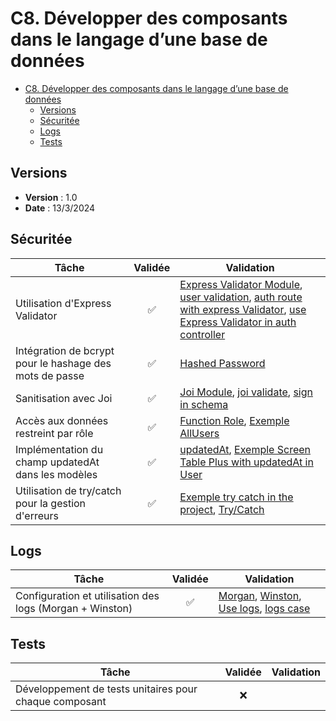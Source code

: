 # C8. Développer des composants dans le langage d’une base de données

- [C8. Développer des composants dans le langage d’une base de données](#c8-développer-des-composants-dans-le-langage-dune-base-de-données)
  - [Versions](#versions)
  - [Sécuritée](#sécuritée)
  - [Logs](#logs)
  - [Tests](#tests)

## Versions

- **Version** : 1.0
- **Date** : 13/3/2024

## Sécuritée

| Tâche                                                   | Validée | Validation |
| ------------------------------------------------------- | :-----: | ---------- |
| Utilisation d'Express Validator                         |   ✅    |[Express Validator Module](https://github.com/Cynthia-Cyber-Code/NodeJS/blob/ae64758e4e6733b56eadc4a489a29b657ff190ef/package.json#L18), [user validation](https://github.com/Cynthia-Cyber-Code/NodeJS/blob/ae64758e4e6733b56eadc4a489a29b657ff190ef/middleware/validators/user.validation.js), [auth route with express Validator](https://github.com/Cynthia-Cyber-Code/NodeJS/blob/ae64758e4e6733b56eadc4a489a29b657ff190ef/routes/auth.route.js#L5), [use Express Validator in auth controller](https://github.com/Cynthia-Cyber-Code/NodeJS/blob/ae64758e4e6733b56eadc4a489a29b657ff190ef/controllers/auth.controller.js#L14)|
| Intégration de bcrypt pour le hashage des mots de passe |   ✅    |[Hashed Password](https://github.com/Cynthia-Cyber-Code/NodeJS/blob/0033700a12c50bddef73d765e9df0ab0ff790c23/controllers/auth.controller.js#L27)|
| Sanitisation avec Joi                                   |   ✅    |[Joi Module](https://github.com/Cynthia-Cyber-Code/NodeJS/blob/23e8a30113e86354ff3cc7ed8b3cb48fb7e2c4f7/package.json#L19), [joi validate](https://github.com/Cynthia-Cyber-Code/NodeJS/blob/23e8a30113e86354ff3cc7ed8b3cb48fb7e2c4f7/routes/auth.route.js#L12), [sign in schema](https://github.com/Cynthia-Cyber-Code/NodeJS/blob/23e8a30113e86354ff3cc7ed8b3cb48fb7e2c4f7/middleware/Schemas/authSchema.js#L11)|
| Accès aux données restreint par rôle                    |   ✅    |[Function Role](https://github.com/Cynthia-Cyber-Code/NodeJS/blob/b6d7113d9c4b6d4a97853232cbd793d5b06575f5/routes/user.route.js#L9), [Exemple AllUsers](https://github.com/Cynthia-Cyber-Code/NodeJS/blob/b6d7113d9c4b6d4a97853232cbd793d5b06575f5/routes/user.route.js#L22)|
| Implémentation du champ updatedAt dans les modèles      |   ✅    |[updatedAt](https://github.com/Cynthia-Cyber-Code/NodeJS/blob/0033700a12c50bddef73d765e9df0ab0ff790c23/seeders/20230928094833-demo-user.js#L13), [Exemple Screen Table Plus with updatedAt in User](https://github.com/Cynthia-Cyber-Code/NodeJS/blob/0b5d7cdae90708c29d3dc4ff8ba694faf896edc5/docs/Screens/updatedAt%20in%20User%20Model%20about%20TablePlus.png)|
| Utilisation de try/catch pour la gestion d'erreurs      |    ✅      |[Exemple try catch in the project](https://github.com/Cynthia-Cyber-Code/NodeJS/blob/0033700a12c50bddef73d765e9df0ab0ff790c23/middleware/verifyJWT.js#L14), [Try/Catch](https://github.com/Cynthia-Cyber-Code/NodeJS/blob/f6f352d5dcd9559c56a53153b6be23b9d824a071/controllers/auth.controller.js#L14)|

## Logs

| Tâche                                                    | Validée | Validation |
| -------------------------------------------------------- | :-----: | ---------- |
| Configuration et utilisation des logs (Morgan + Winston) |    ✅    |[Morgan](https://github.com/Cynthia-Cyber-Code/NodeJS/blob/f6f352d5dcd9559c56a53153b6be23b9d824a071/package.json#L19), [Winston](https://github.com/Cynthia-Cyber-Code/NodeJS/blob/f6f352d5dcd9559c56a53153b6be23b9d824a071/package.json#L26), [Use logs](https://github.com/Cynthia-Cyber-Code/NodeJS/blob/f6f352d5dcd9559c56a53153b6be23b9d824a071/app.js#L22), [logs case](https://github.com/Cynthia-Cyber-Code/NodeJS/tree/f6f352d5dcd9559c56a53153b6be23b9d824a071/logs)|

## Tests

| Tâche                                                  | Validée | Validation |
| ------------------------------------------------------ | :-----: | ---------- |
| Développement de tests unitaires pour chaque composant |   ❌    |            |

